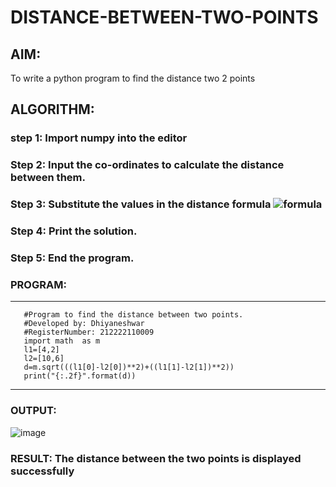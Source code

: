 # DISTANCE-BETWEEN-TWO-POINTS

## AIM:
To write a python program to find the distance two 2 points
## ALGORITHM:
### step 1: Import numpy into the editor
### Step 2: Input the co-ordinates to calculate the distance between them.
### Step 3: Substitute the values in the distance formula  ![formula](/formula.JPG)
### Step 4: Print the solution.
### Step 5: End the program. 
### PROGRAM:
***
       #Program to find the distance between two points.
       #Developed by: Dhiyaneshwar
       #RegisterNumber: 212222110009
       import math  as m
       l1=[4,2]
       l2=[10,6]
       d=m.sqrt(((l1[0]-l2[0])**2)+((l1[1]-l2[1])**2))
       print("{:.2f}".format(d))

***

### OUTPUT:
![image](https://github.com/Dhiyanesh24/DISTANCE-BETWEEN-TWO-POINTS/assets/118362288/0b7222fa-ed2c-4f8d-b026-c252e2a42bb9)


### RESULT: The distance between the two points is displayed successfully


